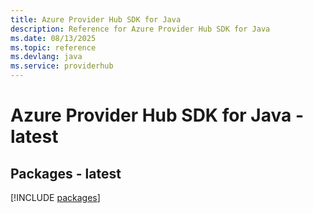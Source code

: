 ```yaml
---
title: Azure Provider Hub SDK for Java
description: Reference for Azure Provider Hub SDK for Java
ms.date: 08/13/2025
ms.topic: reference
ms.devlang: java
ms.service: providerhub
---
```

# Azure Provider Hub SDK for Java - latest
## Packages - latest
[!INCLUDE [packages](provider-hub-index.md)]